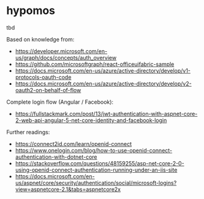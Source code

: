 # hypomos
tbd

Based on knowledge from:
- https://developer.microsoft.com/en-us/graph/docs/concepts/auth_overview
- https://github.com/microsoftgraph/react-officeuifabric-sample
- https://docs.microsoft.com/en-us/azure/active-directory/develop/v1-protocols-oauth-code
- https://docs.microsoft.com/en-us/azure/active-directory/develop/v2-oauth2-on-behalf-of-flow

Complete login flow (Angular / Facebook):
- https://fullstackmark.com/post/13/jwt-authentication-with-aspnet-core-2-web-api-angular-5-net-core-identity-and-facebook-login

Further readings:
- https://connect2id.com/learn/openid-connect
- https://www.onelogin.com/blog/how-to-use-openid-connect-authentication-with-dotnet-core
- https://stackoverflow.com/questions/48159255/asp-net-core-2-0-using-openid-connect-authentication-running-under-an-iis-site
- https://docs.microsoft.com/en-us/aspnet/core/security/authentication/social/microsoft-logins?view=aspnetcore-2.1&tabs=aspnetcore2x
